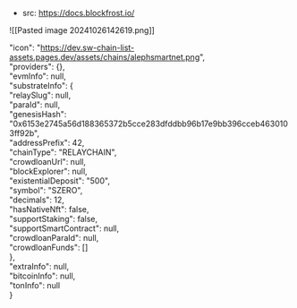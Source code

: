- src: https://docs.blockfrost.io/

![[Pasted image 20241026142619.png]]

"icon": "https://dev.sw-chain-list-assets.pages.dev/assets/chains/alephsmartnet.png",  
  "providers": {},  
  "evmInfo": null,  
  "substrateInfo": {  
    "relaySlug": null,  
    "paraId": null,  
    "genesisHash": "0x6153e2745a56d188365372b5cce283dfddbb96b17e9bb396cceb4630103ff92b",  
    "addressPrefix": 42,  
    "chainType": "RELAYCHAIN",  
    "crowdloanUrl": null,  
    "blockExplorer": null,  
    "existentialDeposit": "500",  
    "symbol": "SZERO",  
    "decimals": 12,  
    "hasNativeNft": false,  
    "supportStaking": false,  
    "supportSmartContract": null,  
    "crowdloanParaId": null,  
    "crowdloanFunds": []  
  },  
  "extraInfo": null,  
  "bitcoinInfo": null,  
  "tonInfo": null  
}